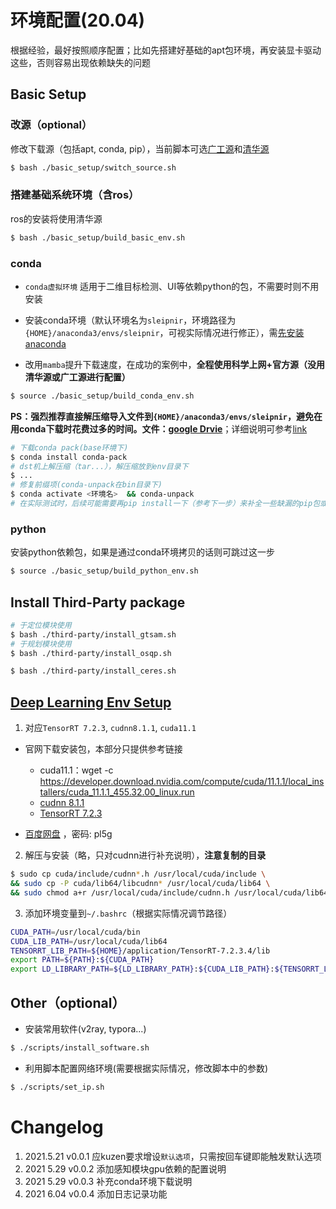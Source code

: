 # 环境配置(20.04)

根据经验，最好按照顺序配置；比如先搭建好基础的apt包环境，再安装显卡驱动这些，否则容易出现依赖缺失的问题

## Basic Setup

### 改源（optional）

修改下载源（包括apt, conda, pip），当前脚本可选[广工源](https://mirrors.gdut.edu.cn/)和[清华源](https://mirrors.tuna.tsinghua.edu.cn/)

```bash
$ bash ./basic_setup/switch_source.sh
```

### 搭建基础系统环境（含ros）

ros的安装将使用清华源

```bash
$ bash ./basic_setup/build_basic_env.sh
```

### conda

- `conda虚拟环境` 适用于二维目标检测、UI等依赖python的包，不需要时则不用安装

- 安装conda环境（默认环境名为`sleipnir`，环境路径为`{HOME}/anaconda3/envs/sleipnir`，可视实际情况进行修正），需[先安装anaconda](https://shimo.im/docs/Jc6dvgDcthPwhTH6)
- 改用`mamba`提升下载速度，在成功的案例中，**全程使用科学上网+官方源（没用清华源或广工源进行配置）**

```bash
$ source ./basic_setup/build_conda_env.sh
```

**PS：强烈推荐直接解压缩导入文件到`{HOME}/anaconda3/envs/sleipnir`，避免在用conda下载时花费过多的时间。文件：[google Drvie]( https://drive.google.com/file/d/1Tm1PZnzVNFF0hpWAaCH0inaAI6W3toqs/view?usp=sharing)**；详细说明可参考[link](https://shimo.im/docs/xXtyQk9CccgtWPtV#anchor-Q6u0)

```bash
# 下载conda pack(base环境下)
$ conda install conda-pack
# dst机上解压缩（tar...），解压缩放到env目录下
$ ...
# 修复前缀项(conda-unpack在bin目录下)
$ conda activate <环境名>  && conda-unpack
# 在实际测试时，后续可能需要再pip install一下（参考下一步）来补全一些缺漏的pip包或修正一些python包
```

### python

安装python依赖包，如果是通过conda环境拷贝的话则可跳过这一步

``` bash
$ source ./basic_setup/build_python_env.sh
```

## Install Third-Party package

```bash
# 于定位模块使用
$ bash ./third-party/install_gtsam.sh
# 于规划模块使用
$ bash ./third-party/install_osqp.sh

$ bash ./third-party/install_ceres.sh
```

## [Deep Learning Env Setup](https://natsu-akatsuki.readthedocs.io/en/latest/%E6%B7%B1%E5%BA%A6%E5%AD%A6%E4%B9%A0%E7%AC%94%E8%AE%B0/rst/%E5%BC%80%E5%8F%91%E7%8E%AF%E5%A2%83%E6%90%AD%E5%BB%BA.html)

1. 对应`TensorRT 7.2.3`, `cudnn8.1.1`, `cuda11.1`

- 官网下载安装包，本部分只提供参考链接
  - cuda11.1：wget -c https://developer.download.nvidia.com/compute/cuda/11.1.1/local_installers/cuda_11.1.1_455.32.00_linux.run
  - [cudnn 8.1.1](https://developer.nvidia.com/compute/machine-learning/tensorrt/secure/7.2.3/tars/TensorRT-7.2.3.4.Ubuntu-18.04.x86_64-gnu.cuda-11.1.cudnn8.1.tar.gz)
  - [TensorRT 7.2.3](https://developer.nvidia.com/compute/machine-learning/tensorrt/secure/7.2.3/tars/TensorRT-7.2.3.4.Ubuntu-18.04.x86_64-gnu.cuda-11.1.cudnn8.1.tar.gz)

- [百度网盘](https://pan.baidu.com/s/1cYyQcMq-FCrw2jlaUvufRg) ，密码: pl5g

2. 解压与安装（略，只对cudnn进行补充说明），**注意复制的目录**

``` bash
$ sudo cp cuda/include/cudnn*.h /usr/local/cuda/include \
&& sudo cp -P cuda/lib64/libcudnn* /usr/local/cuda/lib64 \
&& sudo chmod a+r /usr/local/cuda/include/cudnn.h /usr/local/cuda/lib64/libcudnn*
```

3. 添加环境变量到`~/.bashrc`（根据实际情况调节路径）

```bash
CUDA_PATH=/usr/local/cuda/bin
CUDA_LIB_PATH=/usr/local/cuda/lib64
TENSORRT_LIB_PATH=${HOME}/application/TensorRT-7.2.3.4/lib
export PATH=${PATH}:${CUDA_PATH}
export LD_LIBRARY_PATH=${LD_LIBRARY_PATH}:${CUDA_LIB_PATH}:${TENSORRT_LIB_PATH}
```

## Other（optional）

- 安装常用软件(v2ray, typora...) 

```bash
$ ./scripts/install_software.sh
```

- 利用脚本配置网络环境(需要根据实际情况，修改脚本中的参数)

```bash
$ ./scripts/set_ip.sh
```

# Changelog

1. 2021.5.21 v0.0.1 应kuzen要求增设`默认选项`，只需按回车键即能触发默认选项
2. 2021 5.29 v0.0.2 添加感知模块gpu依赖的配置说明
3. 2021 5.29 v0.0.3 补充conda环境下载说明
4. 2021 6.04 v0.0.4 添加日志记录功能
